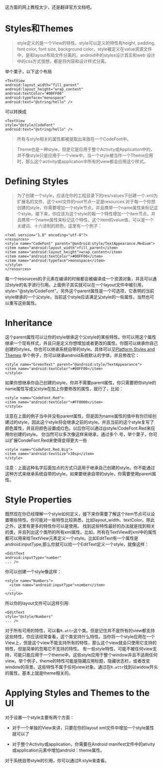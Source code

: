 这方面的网上教程太少，还是翻译官方文档吧。

# Styles和Themes #
> style定义的是一个View的特性。style可以定义的特性有height, padding, font color, font size, background color。style被定义在value资源文件中，是和layout布局文件分离的。android中的styles设计其实和web 设计中的css方式很想，都是将内容和设计样式分离。

举个栗子，以下这个布局

    <TextView
    android:layout_width="fill_parent"
    android:layout_height="wrap_content"
    android:textColor="#00FF00"
    android:typeface="monospace"
    android:text="@string/hello" />

可以转换成

    <TextView
    style="@style/CodeFont"
    android:text="@string/hello" />
> 所有与style相关的属性都被提取出来放在一个CodeFont中。

> Theme也是一种style，但是它是应用于整个Activity或Application中的，并不像style只是应用于一个view中。当一个style被当作一个Theme应用时，那么这个activity或application中所有的view都会应用这个样式。

# Defining Styles #
> 为了创建一个style，应该在你的工程目录下的res/values下创建一个.xml为扩展名的文件。这个xml文件的root节点一定是resources.对于每一个你想创建的style，你需要增加一个style节点，并且携带一个name属性来标记这个style。接下来，你应该为这个style的每一个特性增加一个item节点，并且携带一个name属性来标记这个特性。这个item的value值，可以是一个关键词、十六进制的颜色，这里有一个例子：

    <?xml version="1.0" encoding="utf-8"?>
    <resources>
    <style name="CodeFont" parent="@android:style/TextAppearance.Medium">
    <item name="android:layout_width">fill_parent</item>
    <item name="android:layout_height">wrap_content</item>
    <item name="android:textColor">#00FF00</item>
    <item name="android:typeface">monospace</item>
    </style>
    </resources>

每一个resources的子元素在编译的时候都会被编译成一个资源对象，并且可以通过style的名字进行引用。上面例子其实就可以在一个layout文件中被引用，style="@style/CodeFont"。另外这个parent属性是一个可选项，它表明的当前style继承的一个父style，当前这个style应该满足父style的一些属性，当然也可以重写这些属性。

# Inheritance #
这个parent属性可以让你的style继承这个父style的某些特性。你可以用这个属性继承一个现有样式，并且只是定义你想增加或者更改的属性。你既可以继承你自己创建的styles，你也可以继承系统自带的style。具体可以见[Platform Styles and Themes](http://wear.techbrood.com/guide/topics/ui/themes.html#PlatformStyles)
 举个例子，你可以继承android系统默认的字体，并且修改它：

    <style name="GreenText" parent="@android:style/TextAppearance">
    <item name="android:textColor">#00FF00</item>
    </style>
如果你想继承你自己创建的style，你并不需要parent属性，你只需要把你style的name属性写成父style在加上你要修改的属性，就行了，比如：

    <style name="CodeFont.Red">
    <item name="android:textColor">#FF0000</item>
    </style>

注意在上面的例子当中并没有parent属性，但是因为name属性的值中有你已经创建过的style，因此这个style将会继承之前的style。并且当前的这个style复写了颜色属性，并且将颜色设置成红色。以后你可以通过@style/CodeFont.Red来应用你创建的style。
你当然可以多次像这样来继承，通过多个.号，举个栗子，你可以扩展CondeFont.Red来使得变得更大一些

    <style name="CodeFont.Red.Big">
    <item name="android:textSize">30sp</item>
    </style>

注意：上面这种名字后面加点的方式只适用于继承自己创建的style。你不能通过这种方式来继承系统自带的style。如果要继承自带的style，你需要使用parent属性。

# Style Properties #
既然现在你已经理解一个style如何定义，接下来你需要了解这个item节点可以设置哪些特性。你可能对一些特性比较熟悉，比如layout_width、textColor。除此之外，这里有更多的特性你可以是使用。
找到这些特性最好的办法就是找到相关的类，并且列出这个类所的所有xml属性。比如，所有在TextView的xml中的属性都可以用来给TextView元素定义一个style。比如EditText有一个属性是android:inputType,那么你就可以给一个EditText定义一个style，就像这样：

    <EditText
    android:inputType="number"
    ... />
 
你可以创建一个style像这样：

    <style name="Numbers">
      <item name="android:inputType">number</item>
      ...
    </style>

所以你的layout文件可以这样引用:

    <EditText
    style="@style/Numbers"
    ... />

对于所有可用的特性，可以看`R.attr`这个类。但是记住并不是所有的view都支持这些特性，你应该经常查看，这个类支持什么特性。当你将一个style应用在一个View上，但是这个view不能支持所有的特性，那么这个view就会只使用它支持的特性，但是简单的忽略它不支持的特性。
有一些style特性，可能不被任何view支持，可能只能应用于一个theme中。这些style应用于整个window并且不适用任何view。举个例子，theme的特性可能是隐藏应用标题，隐藏状态栏，或者改变window的背景。这些特性不属于任何view对象。通过在`R.attr`找到以widow开头的属性，基本上就是theme相关的。
# Applying Styles and Themes to the UI #
对于设置一个style主要有两个方面：



- 对于一个单独的View来讲，只要在你的layout xml文件中增加一个style属性就可以了


- 对于整个Activity或application，你需要在Android manifest文件中的ativity或application元素中增加android：theme属性。

对于系统自带style的引用，你可以通过R.style来查看。





















































